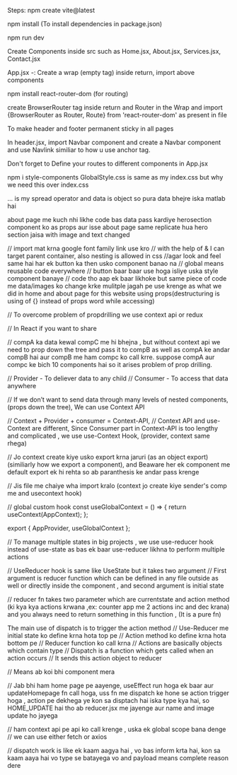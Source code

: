 Steps:
npm create vite@latest

npm install (To install dependencies in package.json)

npm run dev

Create Components inside src such as Home.jsx, About.jsx, Services.jsx, Contact.jsx

App.jsx -: Create a wrap (empty tag) inside return, 
import above components

npm install react-router-dom (for routing)

create BrowserRouter tag  inside return and Router in the Wrap and
import {BrowserRouter as Router, Route} from 'react-router-dom' as present in file

To make header and footer permanent sticky in all pages 

In header.jsx, import Navbar component and create a Navbar component and use Navlink similiar to how u use anchor tag.

Don't forget to Define your routes to different components in App.jsx

npm i style-components
GlobalStyle.css is same as my index.css but why we need this  over index.css

... is my spread operator and data is object so pura data bhejre iska matlab hai

about page me kuch nhi likhe code bas data pass kardiye herosection component ko as props
aur isse about page same replicate hua hero section jaisa  with image and text changed

// import mat krna google font family link use kro
// with the help of & I can target parent container, also nesting is allowed in css
//agar look and feel same hai har ek button ka then usko component banao na 
// global means reusable code everywhere
// button baar baar use hoga isliye uska style component banaye 
// code tho aap ek baar likhoke but same piece of code me data/images ko change krke mulitple jagah pe use krenge as what we did in home and about page for this website using props(destructuring is using of {} instead of props word while accessing)

// To overcome problem of propdrilling we use  context api or redux

// In React if you want to share

// compA ka data kewal compC me hi bhejna , but without context api we need to prop down the tree and pass it to compB as well as compA ke andar compB hai aur compB me ham compc ko call krre. suppose compA aur compc ke bich 10 components hai so it arises problem of prop drilling.

// Provider - To deliever data to  any child
// Consumer - To access that data anywhere

// If we don’t want to send data through many levels of nested components, (props down the tree), We can use Context API

// Context + Provider + consumer = Context-API, 
// Context API and use-Context are different, Since Consumer part in Context-API is too lengthy and complicated , we use use-Context Hook, (provider, context same rhega)

// Jo context create kiye usko export krna jaruri (as an object export) (similiarly how we export a component), and Beaware her ek component me default export ek hi rehta so ab paranthesis ke andar pass krenge

// Jis file me chaiye wha import kralo (context jo create kiye sender's comp me and usecontext hook)

// global custom hook
const useGlobalContext = () => {
  return useContext(AppContext);
};

export { AppProvider, useGlobalContext };

// To manage multiple states in big projects , we use use-reducer hook instead of use-state
as bas ek baar use-reducer likhna to perform multiple actions

// UseReducer hook is same like UseState but it takes two argument
// First argument is reducer function which can be defined in any file outside as well or directly inside the component , and second argument is initial state

// reducer fn takes two parameter which are currentstate and action method (ki kya kya actions krwana ,ex: counter app me 2 actions inc and dec krana) and you always need to return something in this function , (It is a pure fn)

The main use of dispatch is to trigger the action method
// Use-Reducer me initial state ko define krna hota top pe
// Action method ko define krna hota bottom pe
// Reducer function ko call krna
// Actions are basically objects which contain type
// Dispatch is a function which gets called when an action occurs
// It sends this action object to reducer

// Means ab koi bhi component mera

// Jab bhi ham home page pe aayenge, useEffect run hoga ek baar aur updateHomepage fn call hoga, uss fn me dispatch ke hone se action trigger hoga , action pe dekhega ye kon sa disptach hai  iska type kya hai, so HOME_UPDATE hai tho ab reducer.jsx me jayenge aur name and image update ho jayega


// ham context api pe api ko call krenge , uska ek global scope bana denge
// we can use either fetch or axios

// dispatch work is like ek kaam aagya hai , vo bas inform krta hai, kon sa kaam aaya hai vo type se batayega vo and payload means complete reason dere
